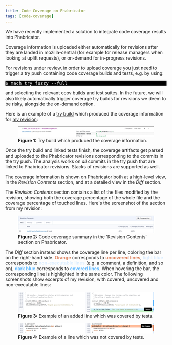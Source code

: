 ```yaml
---
title: Code Coverage on Phabricator
tags: [code-coverage]
---
```


We have recently implemented a solution to integrate code coverage results into Phabricator.

Coverage information is uploaded either automatically for revisions after they are landed in mozilla-central (for example for release managers when looking at uplift requests), or on-demand for in-progress revisions.

For revisions under review, in order to upload coverage you just need to trigger a try push containing code coverage builds and tests, e.g. by using:
<pre style="background-color:black;color:white;">
$ mach try fuzzy --full
</pre>
and selecting the relevant ccov builds and test suites. In the future, we will also likely automatically trigger coverage try builds for revisions we deem to be risky, alongside the on-demand option.

Here is an example of a [try build](https://treeherder.mozilla.org/#/jobs?repo=try&revision=38213b49dc00cd108dfa9a246045ed677c34de91) which produced the coverage information for [my revision](https://phabricator.services.mozilla.com/D14758):
<figure>
  <img src="/assets/code-coverage-on-phabricator-try-build.png" alt="Try build which produced the coverage information" />
  <figcaption><b>Figure 1:</b> Try build which produced the coverage information.</figcaption>
</figure>

Once the try build and linked tests finish, the coverage artifacts get parsed and uploaded to the Phabricator revisions corresponding to the commits in the try push. The analysis works on *all* commits in the try push that are linked to Phabricator revisions. Stacks of revisions are supported as well.

The coverage information is shown on Phabricator both at a high-level view, in the *Revision Contents* section, and at a detailed view in the *Diff* section.

The *Revision Contents* section contains a list of the files modified by the revision, showing both the coverage percentage of the whole file and the coverage percentage of touched lines. Here's the screenshot of the section from my revision:
<figure>
  <img src="/assets/code-coverage-on-phabricator-revision-contents.png" alt="Code coverage summary in the 'Revision Contents' section on Phabricator" />
  <figcaption><b>Figure 2:</b> Code coverage summary in the 'Revision Contents' section on Phabricator.</figcaption>
</figure>

The *Diff* section instead shows the coverage line per line, coloring the bar on the right-hand side. <span style="color:#d86">**Orange**</span> corresponds to <span style="color:#d86">**uncovered lines**</span>, <span style="color:#def">**light blue**</span> corresponds to <span style="color:#def">**non-executable lines**</span> (e.g. a comment, a definition, and so on), <span style="color:#6bf">**dark blue**</span> corresponds to <span style="color:#6bf">**covered lines**</span>. When hovering the bar, the corresponding line is highlighted in the same color.
The following screenshots show excerpts of my revision, with covered, uncovered and non-executable lines:

<figure>
  <img src="/assets/code-coverage-on-phabricator-covered-line.png" alt="Example of an added line which was covered by tests" />
  <figcaption><b>Figure 3:</b> Example of an added line which was covered by tests.</figcaption>
</figure>

<figure>
  <img src="/assets/code-coverage-on-phabricator-uncovered-line.png" alt="Example of a line which was not covered by tests" />
  <figcaption><b>Figure 4:</b> Example of a line which was not covered by tests.</figcaption>
</figure>
